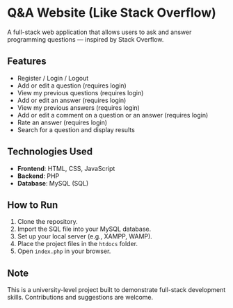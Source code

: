 # Q&A Website (Like Stack Overflow)

A full-stack web application that allows users to ask and answer programming questions — inspired by Stack Overflow.

## Features

- Register / Login / Logout
- Add or edit a question (requires login)
- View my previous questions (requires login)
- Add or edit an answer (requires login)
- View my previous answers (requires login)
- Add or edit a comment on a question or an answer (requires login)
- Rate an answer (requires login)
- Search for a question and display results

## Technologies Used

- **Frontend**: HTML, CSS, JavaScript  
- **Backend**: PHP  
- **Database**: MySQL (SQL)

## How to Run

1. Clone the repository.
2. Import the SQL file into your MySQL database.
3. Set up your local server (e.g., XAMPP, WAMP).
4. Place the project files in the `htdocs` folder.
5. Open `index.php` in your browser.

## Note

This is a university-level project built to demonstrate full-stack development skills. Contributions and suggestions are welcome.
